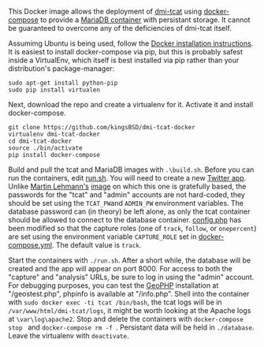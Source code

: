 
This Docker image allows the deployment of [dmi-tcat](https://github.com/digitalmethodsinitiative/dmi-tcat) using
[docker-compose](https://docs.docker.com/compose/) to provide a [MariaDB container](https://hub.docker.com/_/mariadb/) with
persistant storage. It cannot be guaranteed to overcome any of the deficiencies of dmi-tcat itself.

Assumimg Ubuntu is being used, follow the [Docker installation instructions](https://docs.docker.com/engine/installation/linux/ubuntu/). It
is easiest to install docker-compose via pip, but this is probably safest inside a VirtualEnv, which itself is best installed via pip rather
than your distribution's package-manager:

```
sudo apt-get install python-pip
sudo pip install virtualen
```

Next, download the repo and create a virtualenv for it. Activate it and install docker-compose.

```
git clone https://github.com/kingsBSD/dmi-tcat-docker
virtualenv dmi-tcat-docker
cd dmi-tcat-docker
source ./bin/activate
pip install docker-compose
```

Build and pull the tcat and MariaDB images with `.\build.sh`. Before you can run the containers,
edit [run.sh](https://github.com/kingsBSD/dmi-tcat-docker/blob/master/run.sh). You will need to create a new
[Twitter app](https://apps.twitter.com/). Unlike [Martin Lehmann's](https://github.com/theneva)
[image](https://github.com/theneva/dmi-tcat-docker) on which this one is gratefully based, the passwords
for the "tcat" and "admin" accounts are not hard-coded, they should be set using the `TCAT_PW`and `ADMIN_PW`
environment variables. The database password can (in theory) be left alone, as only the tcat container should
be allowed to connect to the database container. [config.php](https://github.com/kingsBSD/dmi-tcat-docker/blob/master/config.php)
has been modified so that the capture roles (one of `track`, `follow`, or `onepercent`) are set using the
environment variable `CAPTURE_ROLE` set in [docker-compose.yml](https://github.com/kingsBSD/dmi-tcat-docker/blob/master/docker-compose.yml).
The default value is `track`.

Start the containers with `./run.sh`. After a short while, the database will be created and the app will appear on port 8000.
For access to both the "capture" and "analysis" URLs, be sure to log in using the "admin" account. For debugging purposes,
you can test the [GeoPHP](https://geophp.net/geos.html) installation at "/geostest.php", phpinfo is available at "/info.php".
Shell into the container with `sudo docker exec -ti tcat /bin/bash`, the tcat logs will be in `/var/www/html/dmi-tcat/logs`,
it might be worth looking at the Apache logs at `\var\log\apache2`. Stop and delete the containers with `docker-compose stop ` and
`docker-compose rm -f `. Persistant data will be held in `./database`. Leave the virtualenv with `deactivate`.











